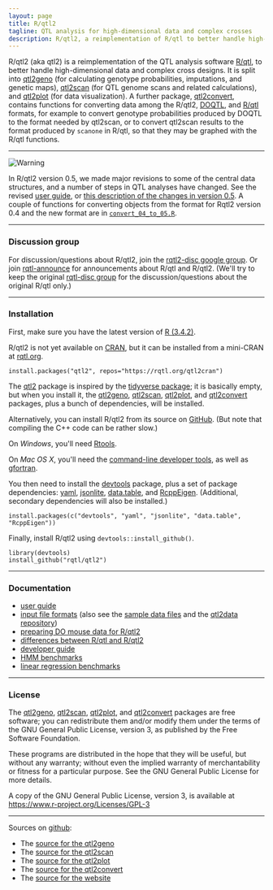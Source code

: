 ```yaml
---
layout: page
title: R/qtl2
tagline: QTL analysis for high-dimensional data and complex crosses
description: R/qtl2, a reimplementation of R/qtl to better handle high-dimensional data and complex cross designs
---
```


R/qtl2 (aka qtl2) is a reimplementation of the QTL analysis software
[R/qtl](https://rqtl.org), to better handle high-dimensional data
and complex cross designs.  It is split
into [qtl2geno](https://github.com/rqtl/qtl2geno) (for calculating
genotype probabilities, imputations, and genetic maps),
[qtl2scan](https://github.com/rqtl/qtl2scan) (for QTL genome scans and
related calculations), and
[qtl2plot](https://github.com/rqtl/qtl2plot) (for data visualization).
A further package, [qtl2convert](https://github.com/rqtl/qtl2convert),
contains functions for converting data among the R/qtl2,
[DOQTL](https://www.bioconductor.org/packages/release/bioc/html/DOQTL.html),
and [R/qtl](https://rqtl.org) formats, for example to convert genotype
probabilities produced by DOQTL to the format needed by qtl2scan, or
to convert qtl2scan results to the format produced by `scanone` in
R/qtl, so that they may be graphed with the R/qtl functions.

---

![Warning](assets/pics/warning_icon.png)

In R/qtl2 version 0.5, we made major revisions to some of the
central data structures, and a number of steps in QTL analyses have
changed. See the revised
[user guide](assets/vignettes/user_guide.html), or
[this description of the changes in version 0.5](assets/vignettes/version05_new.html).
A couple of functions for converting objects from the format for
Rqtl2 version 0.4 and the new format are in
[`convert_04_to_05.R`](assets/convert_04_to_05.R).

---

### Discussion group

For discussion/questions about R/qtl2, join the
[rqtl2-disc google group](https://groups.google.com/forum/#!forum/rqtl2-disc).
Or join [rqtl-announce](https://groups.google.com/forum/#!forum/rqtl-announce)
for announcements about R/qtl and R/qtl2.
(We'll try to keep the original
[rqtl-disc group](https://groups.google.com/forum/#!forum/rqtl-disc)
for the discussion/questions about the original R/qtl only.)

---

### Installation

First, make sure you have the latest version of
[R (3.4.2)](https://cran.r-project.org).

R/qtl2 is not yet available on [CRAN](https://cran.r-project.org), but
it can be installed from a mini-CRAN at [rqtl.org](https://rqtl.org).

    install.packages("qtl2", repos="https://rqtl.org/qtl2cran")

The [qtl2](https://github.com/rqtl/qtl2) package is
inspired by the
[tidyverse package](https://cran.r-project.org/package=tidyverse);
it is basically empty, but when you install it, the
[qtl2geno](https://github.com/rqtl/qtl2geno),
[qtl2scan](https://github.com/rqtl/qtl2scan),
[qtl2plot](https://github.com/rqtl/qtl2plot), and
[qtl2convert](https://github.com/rqtl/qtl2convert) packages, plus a
bunch of dependencies, will be installed.

Alternatively, you can install R/qtl2 from its source on
[GitHub](https://github.com/rqtl). (But note that compiling the C++
code can be rather slow.)

On _Windows_, you'll need [Rtools](https://cran.r-project.org/bin/windows/Rtools/).

On _Mac OS X_, you'll need the
[command-line developer tools](https://mac-how-to.gadgethacks.com/how-to/install-command-line-developer-tools-without-xcode-0168115/),
as well as [gfortran](https://gcc.gnu.org/wiki/GFortranBinaries#MacOS).

You then need to install the
[devtools](https://github.com/hadley/devtools) package, plus a set of
package dependencies: [yaml](https://cran.r-project.org/package=yaml),
[jsonlite](https://cran.r-project.org/package=jsonlite),
[data.table](https://cran.r-project.org/package=data.table),
and [RcppEigen](https://github.com/RcppCore/RcppEigen).
(Additional, secondary dependencies will also be installed.)

    install.packages(c("devtools", "yaml", "jsonlite", "data.table", "RcppEigen"))

Finally, install R/qtl2 using `devtools::install_github()`.

    library(devtools)
    install_github("rqtl/qtl2")

---


### Documentation

- [user guide](assets/vignettes/user_guide.html)
- [input file formats](assets/vignettes/input_files.html)
  (also see the [sample data files](pages/sampledata.html) and the
  [qtl2data repository](https://github.com/rqtl/qtl2data))
- [preparing DO mouse data for R/qtl2](pages/prep_do_data.html)
- [differences between R/qtl and R/qtl2](assets/vignettes/rqtl_diff.html)
- [developer guide](assets/vignettes/developer_guide.html)
- [HMM benchmarks](assets/vignettes/hmm_benchmarks.html)
- [linear regression benchmarks](assets/vignettes/linreg_benchmarks.html)

---

### License

The [qtl2geno](https://github.com/rqtl/qtl2geno),
[qtl2scan](https://github.com/rqtl/qtl2scan),
[qtl2plot](https://github.com/rqtl/qtl2plot), and
[qtl2convert](https://github.com/rqtl/qtl2convert)
packages are free
software; you can redistribute them and/or modify them under the terms
of the GNU General Public License, version 3, as published by the Free
Software Foundation.

These programs are distributed in the hope that they will be useful, but
without any warranty; without even the implied warranty of
merchantability or fitness for a particular purpose.  See the GNU
General Public License for more details.

A copy of the GNU General Public License, version 3, is available at
<https://www.r-project.org/Licenses/GPL-3>

---

Sources on [github](https://github.com):

- The [source for the qtl2geno](https://github.com/rqtl/qtl2geno)
- The [source for the qtl2scan](https://github.com/rqtl/qtl2scan)
- The [source for the qtl2plot](https://github.com/rqtl/qtl2plot)
- The [source for the qtl2convert](https://github.com/rqtl/qtl2convert)
- The [source for the website](https://github.com/kbroman/qtl2/tree/gh-pages)
